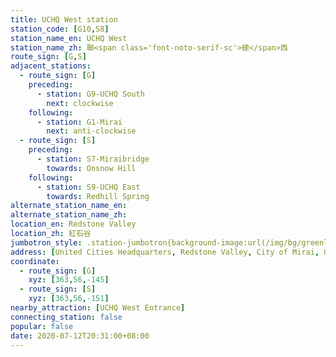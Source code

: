 ```yaml
---
title: UCHQ West station
station_code: [G10,S8]
station_name_en: UCHQ West
station_name_zh: 聯<span class='font-noto-serif-sc'>總</span>西
route_sign: [G,S]
adjacent_stations:
  - route_sign: [G]
    preceding:
      - station: G9-UCHQ South
        next: clockwise
    following:
      - station: G1-Mirai
        next: anti-clockwise
  - route_sign: [S]
    preceding:
      - station: S7-Miraibridge
        towards: Onsnow Hill
    following:
      - station: S9-UCHQ East
        towards: Redhill Spring
alternate_station_name_en: 
alternate_station_name_zh: 
location_en: Redstone Valley
location_zh: 紅石谷
jumbotron_style: .station-jumbotron{background-image:url(/img/bg/greenline.png),url(/img/bg/bigsnowline.png);background-repeat:no-repeat;background-size:100% 10px;background-position:0 115px,0 145px}
address: [United Cities Headquarters, Redstone Valley, City of Mirai, United Cities]
coordinate:
  - route_sign: [G]
    xyz: [363,56,-145]
  - route_sign: [S]
    xyz: [363,56,-151]
nearby_attraction: [UCHQ West Entrance]
connecting_station: false
popular: false
date: 2020-07-12T20:31:00+08:00
---
```


